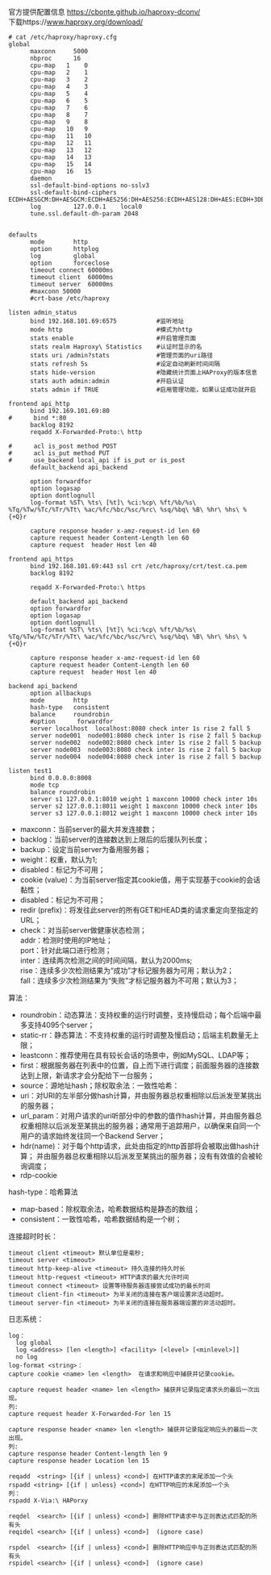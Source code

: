 官方提供配置信息 https://cbonte.github.io/haproxy-dconv/  
下载https://www.haproxy.org/download/  
```
# cat /etc/haproxy/haproxy.cfg
global
      maxconn     5000
      nbproc      16
      cpu-map   1    0
      cpu-map   2    1
      cpu-map   3    2
      cpu-map   4    3
      cpu-map   5    4
      cpu-map   6    5
      cpu-map   7    6
      cpu-map   8    7
      cpu-map   9    8
      cpu-map   10   9
      cpu-map   11   10
      cpu-map   12   11
      cpu-map   13   12
      cpu-map   14   13
      cpu-map   15   14
      cpu-map   16   15
      daemon
      ssl-default-bind-options no-sslv3
      ssl-default-bind-ciphers ECDH+AESGCM:DH+AESGCM:ECDH+AES256:DH+AES256:ECDH+AES128:DH+AES:ECDH+3DES:DH+3DES:RSA+AESGCM:RSA+AES:RSA+3DES:!aNULL:!MD5:!DSS
      log         127.0.0.1    local0
      tune.ssl.default-dh-param 2048
       

defaults
      mode        http
      option      httplog
      log         global
      option      forceclose
      timeout connect 60000ms
      timeout client  60000ms
      timeout server  60000ms
      #maxconn 50000
      #crt-base /etc/haproxy

listen admin_status
      bind 192.168.101.69:6575           #监听地址
      mode http                          #模式为http
      stats enable                       #开启管理页面
      stats realm Haproxy\ Statistics    #认证时显示的名
      stats uri /admin?stats             #管理页面的uri路径
      stats refresh 5s                   #设定自动刷新时间间隔
      stats hide-version                 #隐藏统计页面上HAProxy的版本信息
      stats auth admin:admin             #开启认证
      stats admin if TRUE                #启用管理功能，如果认证成功就开启

frontend api_http
      bind 192.169.101.69:80
#      bind *:80
      backlog 8192
      reqadd X-Forwarded-Proto:\ http

#      acl is_post method POST
#      acl is_put method PUT
#      use_backend local_api if is_put or is_post
      default_backend api_backend

      option forwardfor
      option logasap
      option dontlognull
      log-format %ST\ %ts\ [%t]\ %ci:%cp\ %ft/%b/%s\ %Tq/%Tw/%Tc/%Tr/%Tt\ %ac/%fc/%bc/%sc/%rc\ %sq/%bq\ %B\ %hr\ %hs\ %{+Q}r

      capture response header x-amz-request-id len 60
      capture request header Content-Length len 60
      capture request  header Host len 40

frontend api_https
      bind 192.168.101.69:443 ssl crt /etc/haproxy/crt/test.ca.pem
      backlog 8192

      reqadd X-Forwarded-Proto:\ https

      default_backend api_backend
      option forwardfor
      option logasap
      option dontlognull
      log-format %ST\ %ts\ [%t]\ %ci:%cp\ %ft/%b/%s\ %Tq/%Tw/%Tc/%Tr/%Tt\ %ac/%fc/%bc/%sc/%rc\ %sq/%bq\ %B\ %hr\ %hs\ %{+Q}r

      capture response header x-amz-request-id len 60
      capture request header Content-Length len 60
      capture request  header Host len 40

backend api_backend
      option allbackups
      mode        http
      hash-type   consistent
      balance     roundrobin
      #option      forwardfor
      server localhost  localhost:8080 check inter 1s rise 2 fall 5 
      server node001  node001:8080 check inter 1s rise 2 fall 5 backup
      server node002  node002:8080 check inter 1s rise 2 fall 5 backup 
      server node003  node003:8080 check inter 1s rise 2 fall 5 backup
      server node004  node004:8080 check inter 1s rise 2 fall 5 backup
      
listen test1
      bind 0.0.0.0:8008
      mode tcp
      balance roundrobin
      server s1 127.0.0.1:8010 weight 1 maxconn 10000 check inter 10s
      server s2 127.0.0.1:8011 weight 1 maxconn 10000 check inter 10s
      server s3 127.0.0.1:8012 weight 1 maxconn 10000 check inter 10s
```  
- maxconn：当前server的最大并发连接数；
- backlog：当前server的连接数达到上限后的后援队列长度；
- backup：设定当前server为备用服务器；
- weight：权重，默认为1; 
- disabled：标记为不可用；
- cookie (value)：为当前server指定其cookie值，用于实现基于cookie的会话黏性；
- disabled：标记为不可用；
- redir (prefix)：将发往此server的所有GET和HEAD类的请求重定向至指定的URL；
- check：对当前server做健康状态检测；  
  addr：检测时使用的IP地址；  
  port：针对此端口进行检测；  
  inter：连续两次检测之间的时间间隔，默认为2000ms;   
  rise：连续多少次检测结果为“成功”才标记服务器为可用；默认为2；  
  fall：连续多少次检测结果为“失败”才标记服务器为不可用；默认为3；  



算法：  
- roundrobin：动态算法：支持权重的运行时调整，支持慢启动；每个后端中最多支持4095个server；
- static-rr：静态算法：不支持权重的运行时调整及慢启动；后端主机数量无上限；
- leastconn：推荐使用在具有较长会话的场景中，例如MySQL、LDAP等；
- first：根据服务器在列表中的位置，自上而下进行调度；前面服务器的连接数达到上限，新请求才会分配给下一台服务；
- source：源地址hash；除权取余法：一致性哈希：
- uri：对URI的左半部分做hash计算，并由服务器总权重相除以后派发至某挑出的服务器；
- url_param：对用户请求的uri听<params>部分中的参数的值作hash计算，并由服务器总权重相除以后派发至某挑出的服务器；通常用于追踪用户，以确保来自同一个用户的请求始终发往同一个Backend Server；
- hdr(name)：对于每个http请求，此处由<name>指定的http首部将会被取出做hash计算； 并由服务器总权重相除以后派发至某挑出的服务器；没有有效值的会被轮询调度； 
- rdp-cookie	


hash-type：哈希算法  
- map-based：除权取余法，哈希数据结构是静态的数组；
- consistent：一致性哈希，哈希数据结构是一个树；

连接超时时长：  
```
timeout client <timeout> 默认单位是毫秒;
timeout server <timeout>
timeout http-keep-alive <timeout> 持久连接的持久时长
timeout http-request <timeout> HTTP请求的最大允许时间
timeout connect <timeout> 设置等待服务器连接尝试成功的最长时间
timeout client-fin <timeout> 为半关闭的连接在客户端设置非活动超时。
timeout server-fin <timeout> 为半关闭的连接在服务器端设置的非活动超时。 
```  

日志系统：	
```
log：
  log global  
  log <address> [len <length>] <facility> [<level> [<minlevel>]]  
  no log  
log-format <string>：
capture cookie <name> len <length>  在请求和响应中捕获并记录cookie。 

capture request header <name> len <length> 捕获并记录指定请求头的最后一次出现。 
列:
capture request header X-Forwarded-For len 15  

capture response header <name> len <length> 捕获并记录指定响应头的最后一次出现。
列:
capture response header Content-length len 9  
capture response header Location len 15  
```  

```
reqadd  <string> [{if | unless} <cond>] 在HTTP请求的末尾添加一个头
rspadd <string> [{if | unless} <cond>] 在HTTP响应的末尾添加一个头
列：
rspadd X-Via:\ HAPorxy
						
reqdel  <search> [{if | unless} <cond>] 删除HTTP请求中与正则表达式匹配的所有头
reqidel <search> [{if | unless} <cond>]  (ignore case)
						
rspdel  <search> [{if | unless} <cond>] 删除HTTP响应中与正则表达式匹配的所有头
rspidel <search> [{if | unless} <cond>]  (ignore case)
```  
